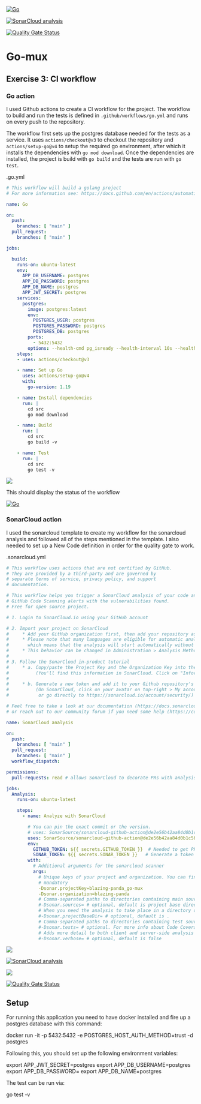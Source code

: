 [![Go](https://github.com/blazing-panda/go-mux/actions/workflows/go.yml/badge.svg)](https://github.com/blazing-panda/go-mux/actions/workflows/go.yml)

[![SonarCloud analysis](https://github.com/blazing-panda/go-mux/actions/workflows/sonarcloud.yml/badge.svg)](https://github.com/blazing-panda/go-mux/actions/workflows/sonarcloud.yml)

[![Quality Gate Status](https://sonarcloud.io/api/project_badges/measure?project=blazing-panda_go-mux&metric=alert_status)](https://sonarcloud.io/summary/new_code?id=blazing-panda_go-mux)

# Go-mux

## Exercise 3: CI workflow

### Go action

I used Github actions to create a CI workflow for the project.
The workflow to build and run the tests is defined in `.github/workflows/go.yml` and runs on every push to the repository.

The workflow first sets up the postgres database needed for the tests as a service.
It uses `actions/checkout@v3` to checkout the repository and `actions/setup-go@v4` to setup the required go environment, after which it installs the dependencies with `go mod download`. Once the dependencies are installed, the project is build with `go build` and the tests are run with `go test`.

.go.yml
```yaml
# This workflow will build a golang project
# For more information see: https://docs.github.com/en/actions/automating-builds-and-tests/building-and-testing-go

name: Go

on:
  push:
    branches: [ "main" ]
  pull_request:
    branches: [ "main" ]

jobs:

  build:
    runs-on: ubuntu-latest
    env:
      APP_DB_USERNAME: postgres
      APP_DB_PASSWORD: postgres
      APP_DB_NAME: postgres
      APP_JWT_SECRET: postgres
    services:
      postgres:
        image: postgres:latest
        env:
          POSTGRES_USER: postgres
          POSTGRES_PASSWORD: postgres
          POSTGRES_DB: postgres
        ports:
          - 5432:5432
        options: --health-cmd pg_isready --health-interval 10s --health-timeout 5s --health-retries 3
    steps:
    - uses: actions/checkout@v3

    - name: Set up Go
      uses: actions/setup-go@v4
      with:
        go-version: 1.19

    - name: Install dependencies
      run: |
        cd src
        go mod download

    - name: Build
      run: |
        cd src
        go build -v

    - name: Test
      run: |
        cd src
        go test -v
```

![](doc/images/image-2023-04-22-18-14-40-479.png)

This should display the status of the workflow

[![Go](https://github.com/blazing-panda/go-mux/actions/workflows/go.yml/badge.svg)](https://github.com/blazing-panda/go-mux/actions/workflows/go.yml)

### SonarCloud action

I used the sonarcloud template to create my workflow for the sonarcloud analysis and followed all of the steps mentioned in the template. I also needed to set up a New Code definition in order for the quality gate to work.

.sonarcloud.yml
```yaml
# This workflow uses actions that are not certified by GitHub.
# They are provided by a third-party and are governed by
# separate terms of service, privacy policy, and support
# documentation.

# This workflow helps you trigger a SonarCloud analysis of your code and populates
# GitHub Code Scanning alerts with the vulnerabilities found.
# Free for open source project.

# 1. Login to SonarCloud.io using your GitHub account

# 2. Import your project on SonarCloud
#     * Add your GitHub organization first, then add your repository as a new project.
#     * Please note that many languages are eligible for automatic analysis,
#       which means that the analysis will start automatically without the need to set up GitHub Actions.
#     * This behavior can be changed in Administration > Analysis Method.
#
# 3. Follow the SonarCloud in-product tutorial
#     * a. Copy/paste the Project Key and the Organization Key into the args parameter below
#          (You'll find this information in SonarCloud. Click on "Information" at the bottom left)
#
#     * b. Generate a new token and add it to your Github repository's secrets using the name SONAR_TOKEN
#          (On SonarCloud, click on your avatar on top-right > My account > Security
#           or go directly to https://sonarcloud.io/account/security/)

# Feel free to take a look at our documentation (https://docs.sonarcloud.io/getting-started/github/)
# or reach out to our community forum if you need some help (https://community.sonarsource.com/c/help/sc/9)

name: SonarCloud analysis

on:
  push:
    branches: [ "main" ]
  pull_request:
    branches: [ "main" ]
  workflow_dispatch:

permissions:
  pull-requests: read # allows SonarCloud to decorate PRs with analysis results

jobs:
  Analysis:
    runs-on: ubuntu-latest

    steps:
      - name: Analyze with SonarCloud

        # You can pin the exact commit or the version.
        # uses: SonarSource/sonarcloud-github-action@de2e56b42aa84d0b1c5b622644ac17e505c9a049
        uses: SonarSource/sonarcloud-github-action@de2e56b42aa84d0b1c5b622644ac17e505c9a049
        env:
          GITHUB_TOKEN: ${{ secrets.GITHUB_TOKEN }}  # Needed to get PR information
          SONAR_TOKEN: ${{ secrets.SONAR_TOKEN }}   # Generate a token on Sonarcloud.io, add it to the secrets of this repo with the name SONAR_TOKEN (Settings > Secrets > Actions > add new repository secret)
        with:
          # Additional arguments for the sonarcloud scanner
          args:
            # Unique keys of your project and organization. You can find them in SonarCloud > Information (bottom-left menu)
            # mandatory
            -Dsonar.projectKey=blazing-panda_go-mux
            -Dsonar.organization=blazing-panda
            # Comma-separated paths to directories containing main source files.
            #-Dsonar.sources= # optional, default is project base directory
            # When you need the analysis to take place in a directory other than the one from which it was launched
            #-Dsonar.projectBaseDir= # optional, default is .
            # Comma-separated paths to directories containing test source files.
            #-Dsonar.tests= # optional. For more info about Code Coverage, please refer to https://docs.sonarcloud.io/enriching/test-coverage/overview/
            # Adds more detail to both client and server-side analysis logs, activating DEBUG mode for the scanner, and adding client-side environment variables and system properties to the server-side log of analysis report processing.
            #-Dsonar.verbose= # optional, default is false
```

![](doc/images/sonarcloud-action.png)

[![SonarCloud analysis](https://github.com/blazing-panda/go-mux/actions/workflows/sonarcloud.yml/badge.svg)](https://github.com/blazing-panda/go-mux/actions/workflows/sonarcloud.yml)

![](doc/images/sonarcloud.png)

[![Quality Gate Status](https://sonarcloud.io/api/project_badges/measure?project=blazing-panda_go-mux&metric=alert_status)](https://sonarcloud.io/summary/new_code?id=blazing-panda_go-mux)

## Setup

For running this application you need to have docker installed and fire up a postgres database with this command:

 docker run -it -p 5432:5432 -e POSTGRES_HOST_AUTH_METHOD=trust -d postgres

Following this, you should set up the following environment variables:

 export APP_JWT_SECRET=postgres
 export APP_DB_USERNAME=postgres
 export APP_DB_PASSWORD=
 export APP_DB_NAME=postgres

The test can be run via:

 go test -v
